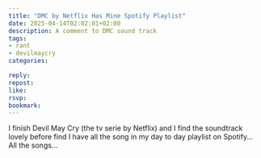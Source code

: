 ```yaml
---
title: "DMC by Netflix Has Mine Spotify Playlist"
date: 2025-04-14T02:02:01+02:00
description: A comment to DMC sound track
tags:
- rant
- devilmaycry
categories:

reply:
repost:
like:
rsvp:
bookmark:
---
```


I finish Devil May Cry (the tv serie by Netflix) and I find the soundtrack lovely before find I have all the song in my day to day playlist on Spotify... All the songs...
